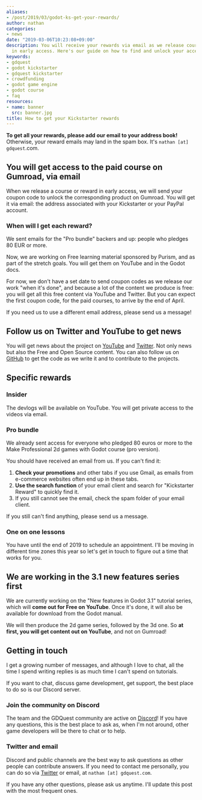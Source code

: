 ```yaml
---
aliases:
- /post/2019/03/godot-ks-get-your-rewards/
author: nathan
categories:
- news
date: "2019-03-06T10:23:08+09:00"
description: You will receive your rewards via email as we release courses and tutorials
  in early access. Here's our guide on how to find and unlock your access on Gumroad.
keywords:
- gdquest
- godot kickstarter
- gdquest kickstarter
- crowdfunding
- godot game engine
- godot course
- faq
resources:
- name: banner
  src: banner.jpg
title: How to get your Kickstarter rewards
---
```


**To get all your rewards, please add our email to your address book!** Otherwise, your reward emails may land in the spam box. It's `nathan [at] gdquest`.com.

## You will get access to the paid course on Gumroad, via email

When we release a course or reward in early access, we will send your coupon code to unlock the corresponding product on Gumroad. You will get it via email: the address associated with your Kickstarter or your PayPal account.

### When will I get each reward?

We sent emails for the "Pro bundle" backers and up: people who pledges 80 EUR or more.

Now, we are working on Free learning material sponsored by Purism, and as part of the stretch goals. You will get them on YouTube and in the Godot docs.

For now, we don't have a set date to send coupon codes as we release our work "when it's done", and because a lot of the content we produce is free: you will get all this free content via YouTube and Twitter. But you can expect the first coupon code, for the paid courses, to arrive by the end of April.

If you need us to use a different email address, please send us a message!

## Follow us on Twitter and YouTube to get news

You will get news about the project on [YouTube](//www.youtube.com/c/gdquest/) and [Twitter](//twitter.com/NathanGDQuest). Not only news but also the Free and Open Source content. You can also follow us on [GitHub](//github.com/GDQuest/) to get the code as we write it and to contribute to the projects.

## Specific rewards

### Insider

The devlogs will be available on YouTube. You will get private access to the videos via email.

### Pro bundle

We already sent access for everyone who pledged 80 euros or more to the Make Professional 2d games with Godot course (pro version).

You should have received an email from us. If you can't find it:

 1. **Check your promotions** and other tabs if you use Gmail, as emails from e-commerce websites often end up in these tabs.
 2. **Use the search function** of your email client and search for "Kickstarter Reward" to quickly find it.
 3. If you still cannot see the email, check the spam folder of your email client.

If you still can't find anything, please send us a message.

### One on one lessons

You have until the end of 2019 to schedule an appointment. I'll be moving in different time zones this year so let's get in touch to figure out a time that works for you.

## We are working in the 3.1 new features series first

We are currently working on the "New features in Godot 3.1" tutorial series, which will **come out for Free on YouTube**. Once it's done, it will also be available for download from the Godot manual.

We will then produce the 2d game series, followed by the 3d one. So **at first, you will get content out on YouTube**, and not on Gumroad!

## Getting in touch

I get a growing number of messages, and although I love to chat, all the time I spend writing replies is as much time I can't spend on tutorials.

If you want to chat, discuss game development, get support, the best place to do so is our Discord server.

### Join the community on Discord

The team and the GDQuest community are active on [Discord](//discord.gg/87NNb3Z)! If you have any questions, this is the best place to ask as, when I'm not around, other game developers will be there to chat or to help.

### Twitter and email

Discord and public channels are the best way to ask questions as other people can contribute answers. If you need to contact me personally, you can do so via [Twitter](//twitter.com/nathangdquest) or email, at `nathan [at] gdquest.com`.

If you have any other questions, please ask us anytime. I'll update this post with the most frequent ones.
